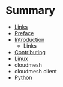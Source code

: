 # Summary

* [Links](links.md)
* [Preface](preface.md)
* [Introduction](README.md)
   * Links
* [Contributing](contributing.md)
* [Linux](linux.md)
* cloudmesh
* cloudmesh client
* [Python](python.md)

